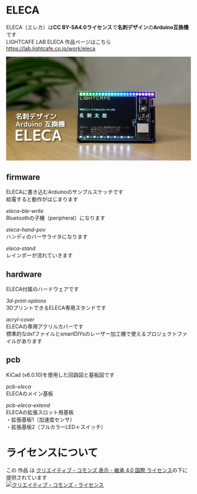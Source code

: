# ELECA
ELECA（エレカ）は**CC BY-SA4.0ライセンス**で**名刺デザイン**の**Arduino互換機**です<br>
LIGHTCAFE LAB ELECA 作品ページはこちら<br>
https://lab.lightcafe.co.jp/work/eleca<br>

![ELECA](image/eleca.png)
## firmware
ELECAに書き込むArduinoのサンプルスケッチです<br>
給電すると動作がはじまります<br>

*eleca-ble-write*<br>
Bluetoothの子機（peripheral）になります<br>

*eleca-hand-pov*<br>
ハンディのバーサライタになります<br>

*eleca-stand*<br>
レインボーが流れていきます<br>

## hardware
ELECA付属のハードウェアです<br>

*3d-print-options*<br>
3DプリントできるELECA専用スタンドです<br>

*acryl-cover*<br>
ELECAの専用アクリルカバーです<br>
標準的なdxfファイルとsmartDIYsのレーザー加工機で使えるプロジェクトファイルがあります<br>
## pcb
KiCad (v6.0.10)を使用した回路図と基板図です<br>

*pcb-eleca*<br>
ELECAのメイン基板<br>

*pcb-eleca-extend*<br>
ELECAの拡張スロット用基板<br>
・拡張基板1（加速度センサ）<br>
・拡張基板2（フルカラーLED＋スイッチ）<br>

# ライセンスについて
この 作品 は <a rel="license" href="https://creativecommons.org/licenses/by-sa/4.0/deed.ja">クリエイティブ・コモンズ 表示 - 継承 4.0 国際 ライセンス</a>の下に提供されています<br>
<a rel="license" href="https://creativecommons.org/licenses/by-sa/4.0/deed.ja"><img alt="クリエイティブ・コモンズ・ライセンス" style="border-width:0" src="https://i.creativecommons.org/l/by-sa/4.0/88x31.png" /></a><br />
